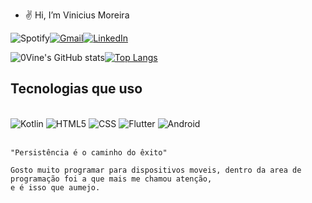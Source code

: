 - ✌️ Hi, I’m Vinicius Moreira

![Spotify](https://img.shields.io/badge/Spotify-1ED760?style=for-the-badge&logo=spotify&logoColor=white)[![Gmail](https://img.shields.io/badge/Gmail-D14836?style=for-the-badge&logo=gmail&logoColor=white)](Moreira4129@gmail.com)[![LinkedIn](https://img.shields.io/badge/linkedin-%230077B5.svg?style=for-the-badge&logo=linkedin&logoColor=white)](https://www.linkedin.com/in/vinicius-moreira-6879b41b0/)

   
![0Vine's GitHub stats](https://github-readme-stats.vercel.app/api?username=0Vine&show_icons=true&theme=tokyonight)[![Top Langs](https://github-readme-stats.vercel.app/api/top-langs/?username=0Vine&layout=compact)](https://github.com/anuraghazra/github-readme-stats)

  
  ## Tecnologias que uso 
  <div style="display: inline_block"><br/>
   <img align+"center" alt=Kotlin src="https://img.shields.io/badge/kotlin-%230095D5.svg?style=for-the-badge&logo=kotlin&logoColor=white" />
    <img align+"center" alt=HTML5 src="https://img.shields.io/badge/html5-%23E34F26.svg?style=for-the-badge&logo=html5&logoColor=white" />
    <img align+"center" alt=CSS src="https://img.shields.io/badge/css3-%231572B6.svg?style=for-the-badge&logo=css3&logoColor=white" />
    <img align+"center" alt=Flutter src="https://img.shields.io/badge/Flutter-%2302569B.svg?style=for-the-badge&logo=Flutter&logoColor=white" />
    <img align+"center" alt=Android Studio src="https://img.shields.io/badge/Android%20Studio-3DDC84.svg?style=for-the-badge&logo=android-studio&logoColor=white" />
    <div/><br/>
    
    "Persistência é o caminho do êxito"
    
    Gosto muito programar para dispositivos moveis, dentro da area de programação foi a que mais me chamou atenção,
    e é isso que aumejo.
